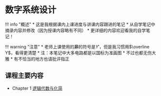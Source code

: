 # 数字系统设计

!!! info "概述"
	* 这是我根据课内上课进度与讲课内容跟进的笔记
	* 从自学笔记中摘录内容并修改（因为授课内容略有不同）
	* 更详细的内容欢迎看我的自学笔记！

!!! warning "注意"
	* 老师上课使用的**非**的符号是${Y}'$，但是我习惯用$\overline Y$，看得更清楚
	* 注：本笔记中大多电路都是以国标为准画图
	* 不过也都无伤大雅
	* 有不恰当的地方也请批评指正

## 课程主要内容

* Chapter 1 [逻辑代数与化简](https://wbx0710.github.io/mymkdocs/SophomoreSpringSummer/DigitalSystem/DigitalSystemNotes/Chapter1/index.html)
